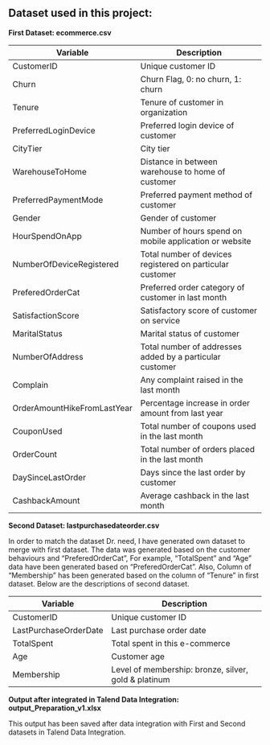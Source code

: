 ## Dataset used in this project:

**First Dataset: ecommerce.csv**

| Variable                  | Description                                       |
|---------------------------|---------------------------------------------------|
| CustomerID                | Unique customer ID                                |
| Churn                     | Churn Flag, 0: no churn, 1: churn                  |
| Tenure                    | Tenure of customer in organization                |
| PreferredLoginDevice      | Preferred login device of customer                |
| CityTier                  | City tier                                         |
| WarehouseToHome           | Distance in between warehouse to home of customer |
| PreferredPaymentMode      | Preferred payment method of customer              |
| Gender                    | Gender of customer                                |
| HourSpendOnApp            | Number of hours spend on mobile application or website |
| NumberOfDeviceRegistered  | Total number of devices registered on particular customer |
| PreferedOrderCat          | Preferred order category of customer in last month |
| SatisfactionScore         | Satisfactory score of customer on service          |
| MaritalStatus             | Marital status of customer                        |
| NumberOfAddress           | Total number of addresses added by a particular customer |
| Complain                  | Any complaint raised in the last month            |
| OrderAmountHikeFromLastYear| Percentage increase in order amount from last year |
| CouponUsed                | Total number of coupons used in the last month    |
| OrderCount                | Total number of orders placed in the last month   |
| DaySinceLastOrder         | Days since the last order by customer              |
| CashbackAmount            | Average cashback in the last month                |

**Second Dataset: lastpurchasedateorder.csv**

In order to match the dataset Dr. need, I have generated own dataset to merge with first dataset. The data was generated based on the customer behaviours and “PreferedOrderCat”, For example, “TotalSpent” and “Age” data have been generated based on “PreferedOrderCat”. Also, Column of “Membership” has been generated based on the column of “Tenure” in first dataset. Below are the descriptions of second dataset.

| Variable                | Description                                 |
|-------------------------|---------------------------------------------|
| CustomerID              | Unique customer ID                          |
| LastPurchaseOrderDate   | Last purchase order date                    |
| TotalSpent              | Total spent in this e-commerce              |
| Age                     | Customer age                                |
| Membership              | Level of membership: bronze, silver, gold & platinum |


**Output after integrated in Talend Data Integration: output_Preparation_v1.xlsx**

This output has been saved after data integration with First and Second datasets in Talend Data Integration.
